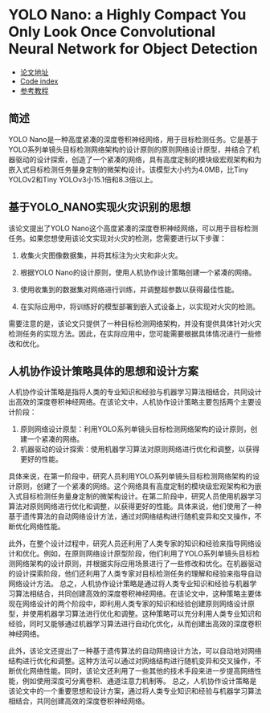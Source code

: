 # YOLO Nano: a Highly Compact You Only Look Once Convolutional Neural Network for Object Detection

* [论文地址](https://arxiv.org/abs/1910.01271)
* [Code index](https://github.com/liux0614/yolo_nano)
* [参考教程]()

## 简述

YOLO Nano是一种高度紧凑的深度卷积神经网络，用于目标检测任务。它是基于YOLO系列单镜头目标检测网络架构的设计原则的原则网络设计原型，并结合了机器驱动的设计探索，创造了一个紧凑的网络，具有高度定制的模块级宏观架构和为嵌入式目标检测任务量身定制的微架构设计。该模型大小约为4.0MB，比Tiny YOLOv2和Tiny YOLOv3小15.1倍和8.3倍以上。

## 基于YOLO_NANO实现火灾识别的思想

该论文提出了YOLO Nano这个高度紧凑的深度卷积神经网络，可以用于目标检测任务。如果您想使用该论文实现对火灾的检测，您需要进行以下步骤： 

1. 收集火灾图像数据集，并将其标注为火灾和非火灾。 

2. 根据YOLO Nano的设计原则，使用人机协作设计策略创建一个紧凑的网络。

3. 使用收集到的数据集对网络进行训练，并调整超参数以获得最佳性能。 

4. 在实际应用中，将训练好的模型部署到嵌入式设备上，以实现对火灾的检测。 

   

需要注意的是，该论文只提供了一种目标检测网络架构，并没有提供具体针对火灾检测任务的实现方法。因此，在实际应用中，您可能需要根据具体情况进行一些修改和优化。

## 人机协作设计策略具体的思想和设计方案

人机协作设计策略是指将人类的专业知识和经验与机器学习算法相结合，共同设计出高效的深度卷积神经网络。在该论文中，人机协作设计策略主要包括两个主要设计阶段： 

1. 原则网络设计原型：利用YOLO系列单镜头目标检测网络架构的设计原则，创建一个紧凑的网络。 
2. 机器驱动的设计探索：使用机器学习算法对原则网络进行优化和调整，以获得更好的性能。

具体来说，在第一阶段中，研究人员利用YOLO系列单镜头目标检测网络架构的设计原则，创建了一个紧凑的网络。这个网络具有高度定制的模块级宏观架构和为嵌入式目标检测任务量身定制的微架构设计。在第二阶段中，研究人员使用机器学习算法对原则网络进行优化和调整，以获得更好的性能。具体来说，他们使用了一种基于遗传算法的自动网络设计方法，通过对网络结构进行随机变异和交叉操作，不断优化网络性能。 

此外，在整个设计过程中，研究人员还利用了人类专家的知识和经验来指导网络设计和优化。例如，在原则网络设计原型阶段，他们利用了YOLO系列单镜头目标检测网络架构的设计原则，并根据实际应用场景进行了一些修改和优化。在机器驱动的设计探索阶段，他们还利用了人类专家对目标检测任务的理解和经验来指导自动网络设计方法。 总之，人机协作设计策略是通过将人类专业知识和经验与机器学习算法相结合，共同创建高效的深度卷积神经网络。在该论文中，这种策略主要体现在网络设计的两个阶段中，即利用人类专家的知识和经验创建原则网络设计原型，并使用机器学习算法进行优化和调整。这种策略可以充分利用人类专业知识和经验，同时又能够通过机器学习算法进行自动化优化，从而创建出高效的深度卷积神经网络。

此外，该论文还提出了一种基于遗传算法的自动网络设计方法，可以自动地对网络结构进行优化和调整。这种方法可以通过对网络结构进行随机变异和交叉操作，不断优化网络性能。同时，该论文还利用了一些其他的技术手段来进一步提高网络性能，例如使用深度可分离卷积、通道注意力机制等。 总之，人机协作设计策略是该论文中的一个重要思想和设计方案，通过将人类专业知识和经验与机器学习算法相结合，共同创建高效的深度卷积神经网络。
